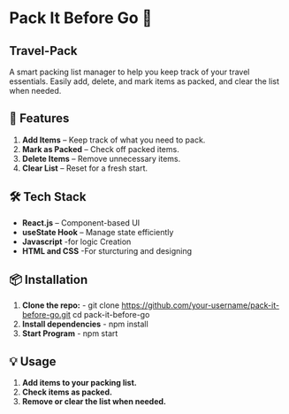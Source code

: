  # Pack It Before Go 🎒  

## Travel-Pack  
A smart packing list manager to help you keep track of your travel essentials. Easily add, delete, and mark items as packed, and clear the list when needed.  

## 🚀 Features  
1. **Add Items** – Keep track of what you need to pack.  
2. **Mark as Packed** – Check off packed items.  
3. **Delete Items** – Remove unnecessary items.  
4. **Clear List** – Reset for a fresh start.  

## 🛠 Tech Stack  
- **React.js** – Component-based UI  
- **useState Hook** – Manage state efficiently
- **Javascript** -for logic Creation
- **HTML and CSS** -For sturcturing and designing

## 📦 Installation  
1. **Clone the repo:** -  git clone https://github.com/your-username/pack-it-before-go.git
   cd pack-it-before-go
2. **Install dependencies** - npm install
3. **Start Program** - npm start
## 💡 Usage
1. **Add items to your packing list.**
2. **Check items as packed.**
3. **Remove or clear the list when needed.**
